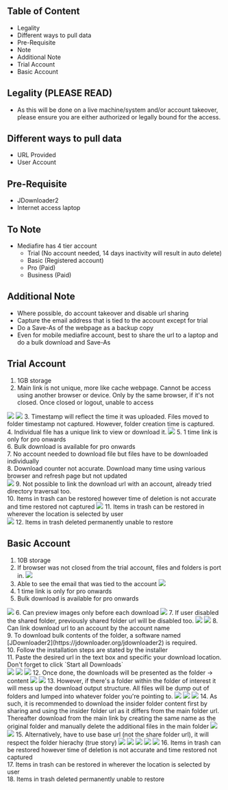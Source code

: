 ## Table of Content
* Legality
* Different ways to pull data
* Pre-Requisite
* Note
* Additional Note
* Trial Account
* Basic Account

## Legality (PLEASE READ)
* As this will be done on a live machine/system and/or account takeover, please ensure you are either authorized or legally bound for the access.

## Different ways to pull data
* URL Provided
* User Account

## Pre-Requisite
* JDownloader2
* Internet access laptop

## To Note
* Mediafire has 4 tier account
  - Trial (No account needed, 14 days inactivity will result in auto delete)
  - Basic (Registered account)
  - Pro (Paid)
  - Business (Paid)

## Additional Note
* Where possible, do account takeover and disable url sharing
* Capture the email address that is tied to the account except for trial
* Do a Save-As of the webpage as a backup copy
* Even for mobile mediafire account, best to share the url to a laptop and do a bulk download and Save-As

## Trial Account
  1. 1GB storage
  2. Main link is not unique, more like cache webpage. Cannot be access using another browser or device. Only by the same browser, if it's not closed. Once closed or logout, unable to access
  <img src="https://github.com/matr3p/clouds4you/blob/main/img2/tempaccount.jpg" />
  <img src="https://github.com/matr3p/clouds4you/blob/main/img2/tempaccount - redirection.jpg" />
  3. Timestamp will reflect the time it was uploaded. Files moved to folder timestamp not captured. However, folder creation time is captured. <br/>
  4. Individual file has a unique link to view or download it.
  <img src="https://github.com/matr3p/clouds4you/blob/main/img2/tempaccount - viewORdownload.JPG" />
  5. 1 time link is only for pro onwards <br/>
  6. Bulk download is available for pro onwards <br/>
  7. No account needed to download file but files have to be downloaded individually <br/>
  8. Download counter not accurate. Download many time using various browser and refresh page but not updated <br/>
  <img src="https://github.com/matr3p/clouds4you/blob/main/img2/tempaccount - downloadcounter.JPG" />
  9. Not possible to link the download url with an account, already tried directory traversal too. <br/>
  10. Items in trash can be restored however time of deletion is not accurate and time restored not captured
  <img src="https://github.com/matr3p/clouds4you/blob/main/img2/tempaccount - trash.JPG" />
  11. Items in trash can be restored in wherever the location is selected by user <br/>
  <img src="https://github.com/matr3p/clouds4you/blob/main/img2/tempaccount - trashrestore.JPG" />
  12. Items in trash deleted permanently unable to restore

## Basic Account
  1. 10B storage
  2. If browser was not closed from the trial account, files and folders is port in.
  [<img src="https://github.com/matr3p/clouds4you/blob/main/img2/basic.jpg" />](./img2/basic.jpg)
  3. Able to see the email that was tied to the account
  [<img src="https://github.com/matr3p/clouds4you/blob/main/img2/basic2.JPG" />](./img2/basic2.JPG)
  4. 1 time link is only for pro onwards
  5. Bulk download is available for pro onwards
  <img src="https://github.com/matr3p/clouds4you/blob/main/img2/basic - bulkdownload.jpg" />
  6. Can preview images only before each download
  <img src="https://github.com/matr3p/clouds4you/blob/main/img2/basic - viewmediafile.JPG" />
  7. If user disabled the shared folder, previously shared folder url will be disabled too.
  <img src="https://github.com/matr3p/clouds4you/blob/main/img2/basic - disablelink.JPG" />
  <img src="https://github.com/matr3p/clouds4you/blob/main/img2/basic - disablelink2.JPG" />
  8. Can link download url to an account by the account name <br/>
  9. To download bulk contents of the folder, a software named [JDownloader2](https://jdownloader.org/jdownloader2) is required. <br/>
  10. Follow the installation steps are stated by the installer <br/>
  11. Paste the desired url in the text box and specific your download location. Don't forget to click `Start all Downloads` <br/>
  <img src="https://github.com/matr3p/clouds4you/blob/main/img2/jdownload - bulkdownload.jpg" />
  <img src="https://github.com/matr3p/clouds4you/blob/main/img2/jdownload - bulkdownload2.JPG" />
  <img src="https://github.com/matr3p/clouds4you/blob/main/img2/jdownload - bulkdownload3.JPG" />
  12. Once done, the downloads will be presented as the folder -> content
  <img src="https://github.com/matr3p/clouds4you/blob/main/img2/jdownload - bulkdownload4.JPG" />
  <img src="https://github.com/matr3p/clouds4you/blob/main/img2/jdownload - bulkdownload5.JPG" />
  13. However, if there's a folder within the folder of interest it will mess up the download output structure. All files will be dump out of folders and lumped into whatever folder you're pointing to.
  <img src="https://github.com/matr3p/clouds4you/blob/main/img2/jdownload - folderinfolder.jpg" />
  <img src="https://github.com/matr3p/clouds4you/blob/main/img2/jdownload - folderinfolder2.JPG" />
  <img src="https://github.com/matr3p/clouds4you/blob/main/img2/jdownload - folderinfolder3.JPG" />
  14. As such, it is recommended to download the insider folder content first by sharing and using the insider folder url as it differs from the main folder url. Thereafter download from the main link by creating the same name as the original folder and manually delete the additional files in the main folder
  <img src="https://github.com/matr3p/clouds4you/blob/main/img2/jdownload - folderinfolder4.JPG" />
  <img src="https://github.com/matr3p/clouds4you/blob/main/img2/jdownload - folderinfolder5.JPG" />
  15. Alternatively, have to use base url (not the share folder url), it will respect the folder hierachy (true story)
  <img src="https://github.com/matr3p/clouds4you/blob/main/img2/jdownload - folderinfolder6 - fromacctdirect.JPG" />
  <img src="https://github.com/matr3p/clouds4you/blob/main/img2/jdownload - folderinfolder6 - fromacctdirect2.JPG" />
  <img src="https://github.com/matr3p/clouds4you/blob/main/img2/jdownload - folderinfolder6 - fromacctdirect3.JPG" />
  <img src="https://github.com/matr3p/clouds4you/blob/main/img2/jdownload - folderinfolder6 - fromacctdirect4.JPG" />
  <img src="https://github.com/matr3p/clouds4you/blob/main/img2/jdownload - folderinfolder6 - fromacctdirect5.JPG" />
  16. Items in trash can be restored however time of deletion is not accurate and time restored not captured <br/>
  17. Items in trash can be restored in wherever the location is selected by user <br/>
  18. Items in trash deleted permanently unable to restore
